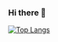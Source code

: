 ### Hi there 👋

[![Top Langs](https://github-readme-stats.vercel.app/api/top-langs/?username=Youkamii)](https://github.com/Youkamii/github-readme-stats)


<!--
**Youkamii/Youkamii** is a ✨ _special_ ✨ repository because its `README.md` (this file) appears on your GitHub profile.

Here are some ideas to get you started:

- 🔭 I’m currently working on ...
- 🌱 I’m currently learning ...
- 👯 I’m looking to collaborate on ...
- 🤔 I’m looking for help with ...
- 💬 Ask me about ...
- 📫 How to reach me: ...
- 😄 Pronouns: ...
- ⚡ Fun fact: ...
-->

